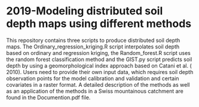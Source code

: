 # 2019-Modeling distributed soil depth maps using different methods
This repository contains three scripts to produce distributed soil depth maps. The Ordinary_regression_kriging.R script interpolates soil depth based on ordinary and regression kriging, the Random_forest.R script uses the random forest classification method and the GIST.py script predicts soil depth by using a geomorphological index approach based on Catani et al. ( 2010). Users need to provide their own input data, which requires soil depth observation points for the model calibration and validation and certain covariates in a raster format. A detailed description of the methods as well as an application of the methods in a Swiss mountainous catchment are found in the Documention.pdf file. 
